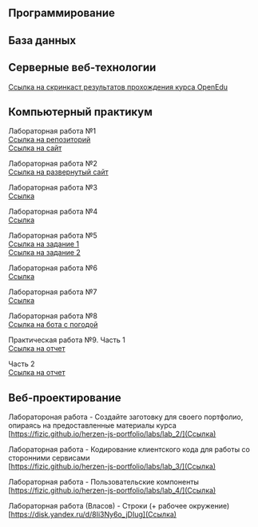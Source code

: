 ## Программирование
## База данных
## Серверные веб-технологии  
[Ссылка на скринкаст результатов прохождения курса OpenEdu](https://disk.yandex.ru/i/FM_5qHBx-ZUmsQ)

## Компьютерный практикум
Лабораторная работа №1  
[Ссылка на репозиторий](https://github.com/elyakkos/portfoliogit)  
[Ссылка на сайт](https://elyakkos.github.io/portfoliogit/)

Лабораторная работа №2  
[Ссылка на развернутый сайт](https://elyakkos.github.io/portfoliogit/)
  
Лабораторная работа №3  
[Ссылка](https://docs.google.com/document/d/1ay7Vxvys-YVbZMdFe3kaweCK5X7e53XGKdgTbUJwUNE/edit)

Лабораторная работа №4  
[Ссылка](https://docs.google.com/document/d/1iSqYkNMfVK4cF7riIEIeab2TIhq0INv429ZLTSmQuJQ/edit)

Лабораторная работа №5  
[Ссылка на задание 1](https://replit.com/@elkostylevaa/KP-LR5-1)  
[Ссылка на задание 2](https://replit.com/@elkostylevaa/KP-LR5-2#main.py)

Лабораторная работа №6  
[Ссылка](https://replit.com/@elkostylevaa/LR6-CP#main.py)

Лабораторная работа №7  
[Ссылка](https://replit.com/@elkostylevaa/lr7-kp)

Лабораторная работа №8  
[Ссылка на бота с погодой](https://t.me/comppr_bot)

Практическая работа №9. Часть 1  
[Ссылка на отчет](https://disk.yandex.ru/i/FH9KRKORhkBIrw)

Часть 2  
[Ссылка на отчет](https://disk.yandex.ru/i/SU1zF_ce3Cm6bA)


## Веб-проектирование

Лаборатороная работа - Создайте заготовку для своего портфолио, опираясь на предоставленные материалы курса  
[https://fizic.github.io/herzen-js-portfolio/labs/lab_2/](Ссылка)

Лабораторная работа - Кодирование клиентского кода для работы со сторонними сервисами  
[https://fizic.github.io/herzen-js-portfolio/labs/lab_3/](Ссылка)

Лабораторная работа - Пользовательские компоненты  
[https://fizic.github.io/herzen-js-portfolio/labs/lab_4/](Ссылка)

Лабораторная работа (Власов) - Строки (+ рабочее окружение)  
[https://disk.yandex.ru/d/8Ii3Ny6o_jDIug](Ссылка)

